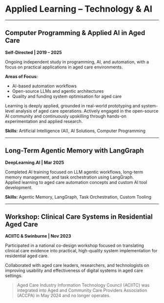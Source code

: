 
# Applied Learning – Technology & AI

---

## Computer Programming & Applied AI in Aged Care  
**Self-Directed | 2019 – 2025**

Ongoing independent study in programming, AI, and automation, with a focus on practical applications in aged care environments.

**Areas of Focus:**
- AI-based automation workflows  
- Open-source LLMs and agentic architectures  
- Quality and funding system optimisation for aged care  

Learning is deeply applied, grounded in real-world prototyping and system-level analysis of aged care operations. Actively engaged in the open-source AI community and continuously upskilling through hands-on experimentation and applied research.

**Skills:** Artificial Intelligence (AI), AI Solutions, Computer Programming

---

## Long-Term Agentic Memory with LangGraph  
**DeepLearning.AI | Mar 2025**

Completed AI training focused on LLM agentic workflows, long-term memory management, and task orchestration using LangGraph.  
Applied learning to aged care automation concepts and custom AI tool development.

**Skills:** Agentic Memory, LangGraph, Task Orchestration, Custom Tooling

---

## Workshop: Clinical Care Systems in Residential Aged Care  
**ACIITC & Swinburne | Nov 2023**

Participated in a national co-design workshop focused on translating clinical care evidence into practical, high-quality system implementation for residential aged care.

Collaborated with aged care leaders, researchers, and technologists on improving usability and effectiveness of digital systems in aged care settings.

> Aged Care Industry Information Technology Council (ACIITC) was integrated into Aged and Community Care Providers Association (ACCPA) in May 2024 and no longer operates.
